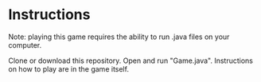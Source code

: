 # Instructions
Note: playing this game requires the ability to run .java files on your computer.

Clone or download this repository. Open and run "Game.java". Instructions on how to play are in the game itself.
